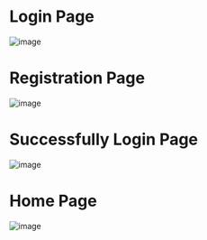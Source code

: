 # Login Page
![image](https://user-images.githubusercontent.com/79014447/149333805-1086157c-c732-46ff-9dbe-700a4b55e066.png)

# Registration Page
![image](https://user-images.githubusercontent.com/79014447/149334024-e11525a6-d3f1-4fbd-b081-39af532320cd.png)

# Successfully Login Page
![image](https://user-images.githubusercontent.com/79014447/149334151-49e98407-4444-43a2-a5e3-d109eee854f2.png)

# Home Page
![image](https://user-images.githubusercontent.com/79014447/149334367-181ac3b5-0bbf-47a7-a847-a5a4c633931a.png)
